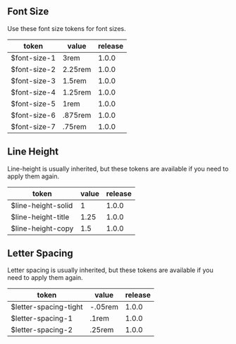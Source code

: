 ## Font Size

Use these font size tokens for font sizes.

<table>
    <thead>
        <tr>
            <th>token</th>
            <th>value</th>
            <th>release</th>
        </tr>
    </thead>
    <tbody>
        <tr>
            <td>$font-size-1</td>
            <td>3rem</td>
            <td>1.0.0</td>
        </tr>
        <tr>
            <td>$font-size-2</td>
            <td>2.25rem</td>
            <td>1.0.0</td>
        </tr>
        <tr>
            <td>$font-size-3</td>
            <td>1.5rem</td>
            <td>1.0.0</td>
        </tr>
        <tr>
            <td>$font-size-4</td>
            <td>1.25rem</td>
            <td>1.0.0</td>
        </tr>
        <tr>
            <td>$font-size-5</td>
            <td>1rem</td>
            <td>1.0.0</td>
        </tr>
        <tr>
            <td>$font-size-6</td>
            <td>.875rem</td>
            <td>1.0.0</td>
        </tr>
        <tr>
            <td>$font-size-7</td>
            <td>.75rem</td>
            <td>1.0.0</td>
        </tr>
    </tbody>
</table>

## Line Height

Line-height is usually inherited, but these tokens are available if you need to apply them again.

<table>
    <thead>
        <tr>
            <th>token</th>
            <th>value</th>
            <th>release</th>
        </tr>
    </thead>
    <tbody>
        <tr>
            <td>$line-height-solid</td>
            <td>1</td>
            <td>1.0.0</td>
        </tr>
        <tr>
            <td>$line-height-title</td>
            <td>1.25</td>
            <td>1.0.0</td>
        </tr>
        <tr>
            <td>$line-height-copy</td>
            <td>1.5</td>
            <td>1.0.0</td>
        </tr>
    </tbody>
</table>

## Letter Spacing

Letter spacing is usually inherited, but these tokens are available if you need to apply them again.

<table>
    <thead>
        <tr>
            <th>token</th>
            <th>value</th>
            <th>release</th>
        </tr>
    </thead>
    <tbody>
        <tr>
            <td>$letter-spacing-tight</td>
            <td>-.05rem</td>
            <td>1.0.0</td>
        </tr>
        <tr>
            <td>$letter-spacing-1</td>
            <td>.1rem</td>
            <td>1.0.0</td>
        </tr>
        <tr>
            <td>$letter-spacing-2</td>
            <td>.25rem</td>
            <td>1.0.0</td>
        </tr>
    </tbody>
</table>
